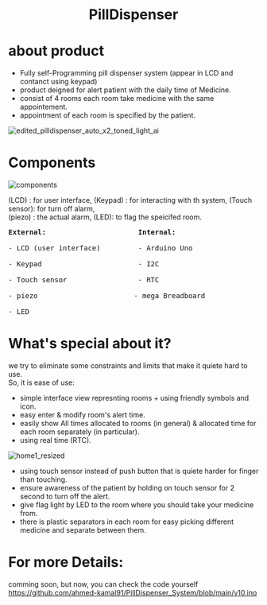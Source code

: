 # <center> PillDispenser</center>
# about product
* Fully self-Programming pill dispenser system (appear in LCD and contanct using keypad)
* product deigned for alert patient with the daily time of Medicine. </br>
* consist of 4 rooms each room take medicine with the same appointement. </br>
* appointment of each room is specified by the patient. </br>

![edited_pilldispenser_auto_x2_toned_light_ai](https://github.com/ahmed-kamal91/PillDispenser_System/assets/91970695/87d19b47-6458-419b-a186-9ce06aeeab4b)

# Components

![components](https://github.com/ahmed-kamal91/PillDispenser_System/assets/91970695/ebfe4ba5-587b-4a39-b328-556d0e683ff1)

(LCD) : for user interface, (Keypad) : for interacting with th system, (Touch sensor): for turn off alarm, </br>
(piezo) : the actual alarm, (LED): to flag the speicifed room. </br>

<pre>
<b>External:</b>                      <b>Internal:</b></br>
- LCD (user interface)         - Arduino Uno </br>
- Keypad                       - I2C </br>
- Touch sensor                 - RTC </br>
- piezo                       - mega Breadboard </br>
- LED 
</pre>
# What's special about it?
we try to eliminate some constraints and limits that make it quiete hard to use. </br>
So, it is ease of use: </br>




  * simple interface view represnting rooms + using friendly symbols and icon.  
  * easy enter & modify room's alert time.
  * easily show All times allocated to rooms (in general) & allocated time for each room separately (in particular).
  * using real time (RTC).

![home1_resized](https://github.com/ahmed-kamal91/PillDispenser_System/assets/91970695/b7713699-e7e5-4e6b-b19c-f07f74fbb3f7)

  * using touch sensor instead of push button that is quiete harder for finger than touching.
  * ensure awareness of the patient by holding on touch sensor for 2 second to turn off the alert.
  * give flag light by LED to the room where you should take your medicine from.
  * there is plastic separators in each room for easy picking different medicine and separate between them.

# For more Details:
 comming soon, but now, you can check the code yourself </br>
 https://github.com/ahmed-kamal91/PillDispenser_System/blob/main/v10.ino
 
